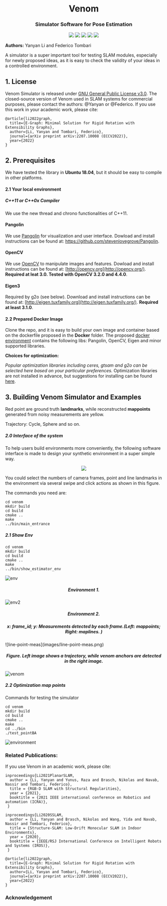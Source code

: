 <h1 align="center">
  Venom
</h1> 
<h3 align="center">
 Simulator Software for Pose Estimation
</h3>
<p align="center">
  <a href="https://eccv2022.ecva.net"><img src="https://img.shields.io/badge/ECCV-2022-4b44ce.svg"></a>
  <a href="https://arxiv.org/pdf/2207.10008.pdf"><img src="http://img.shields.io/badge/Paper-PDF-red.svg"></a>
  <a href="https://TORELEASE"><img src="https://img.shields.io/badge/Video-YouTube-green.svg"></a>
  <a href="https://github.com/yanyan-li/VENOM/blob/master/LICENSE">
    <img src="https://img.shields.io/badge/License-GPL%20v3-blue.svg"></a>
    <a href="https://github.com/yanyan-li/VENOM/blob/master/version.md"><img src="https://img.shields.io/badge/Version-0.1.0-green.svg"></a>
</p>

**Authors:** Yanyan Li and Federico Tombari

A simulator is a super important tool for testing SLAM modules, especially for newly proposed ideas, as it is easy to check the validity of your ideas in a controlled environment. 

## 1. License

Venom Simulator is released under [GNU General Public License v3.0](https://github.com/yanyan-li/VENOM/blob/master/LICENSE). The closed-source version of Venom used in SLAM systems for commercial purposes, please contact the authors: @Yanyan or @Federico. If you use this work in your academic work, please cite: 

```
@article{li2022graph,
  title={E-Graph: Minimal Solution for Rigid Rotation with Extensibility Graphs},
  author={Li, Yanyan and Tombari, Federico},
  journal={arXiv preprint arXiv:2207.10008 (ECCV2022)},
  year={2022}
}
```

## 2. Prerequisites 

We have tested the library in **Ubuntu 18.04**, but it should be easy to compile in other platforms.

#### 2.1 Your local environment

#####  C++11 or C++0x Compiler

We use the new thread and chrono functionalities of C++11.

#### Pangolin

We use [Pangolin](https://github.com/stevenlovegrove/Pangolin) for visualization and user interface. Dowload and install instructions can be found at: https://github.com/stevenlovegrove/Pangolin.

#### OpenCV

We use [OpenCV](http://opencv.org/) to manipulate images and features. Dowload and install instructions can be found at: [http://opencv.org](http://opencv.org/). **Required at leat 3.0. Tested with OpenCV 3.2.0 and 4.4.0**.

#### Eigen3

Required by g2o (see below). Download and install instructions can be found at: [http://eigen.tuxfamily.org](http://eigen.tuxfamily.org/). **Required at least 3.1.0**.

#### 2.2 Prepared Docker Image 

Clone the repo, and it is easy to build your own image and container based on the dockerfile proposed in the **Docker** folder. The proposed [docker environment](Docker/readme.md) contains the following  libs: Pangolin, OpenCV, Eigen and minor supported libraries.   

**Choices for optimization:**

*Popular optimization libraries including ceres, gtsam and g2o can be selected here based on your particular preferences.* 
Optimization libraries are not installed in advance, but suggestions for installing can be found  [here](thirdparty/readme.md).

## 3. Building Venom Simulator and Examples 

Red point are ground truth **landmarks**, while reconstructed **mappoints** generated from noisy measurements are yellow. 

Trajectory: Cycle, Sphere and so on.

##### 2.0 Interface of the system

To help users build environments more conveniently, the following software interface is made to design your synthetic environment in a super simple way.

<div align ="center">
	<img src="images/home.gif">
</div>

You could select the numbers of camera frames, point and line landmarks in the environment via several swipe and click actions as shown in this figure. 

The commands you need are:

```
cd venom
mkdir build
cd build 
cmake ..
make
../bin/main_entrance 
```



##### 2.1 Show Env

```
cd venom
mkdir build
cd build 
cmake ..
make
../bin/show_estimator_env 
```


![env](images/env.png)

<h5 align="center">
    Environment 1.
</h5> 




![env2](images/env2.png)

<h5 align="center">
    Environment 2.
</h5> 
<h5 align="center">
    x: frame_id; y: Measurements detected by each frame.(Left: mappoints; Right: maplines. )
</h5> 
![line-point-meas](images/line-point-meas.png)

<h5 align="center">
    Figure. Left image shows a trajectory, while venom anchors are detected in the right image. 
</h5> 

![venom](images/venom.png)



##### 2.2 Optimization map points 

Commands for testing the simulator

```
cd venom
mkdir build
cd build
cmake ..
make
cd ../bin
./test_pointBA
```

![environment](images/environment.png)



### Related Publications:

If you use Venom in an academic work, please cite:

```
inproceedings{Li2021PlanarSLAM,
  author = {Li, Yanyan and Yunus, Raza and Brasch, Nikolas and Navab, Nassir and Tombari, Federico},
  title = {RGB-D SLAM with Structural Regularities},
  year = {2021},
  booktitle = {2021 IEEE international conference on Robotics and automation (ICRA)},
 }
```
```
inproceedings{Li2020SSLAM,
  author = {Li, Yanyan and Brasch, Nikolas and Wang, Yida and Navab, Nassir and Tombari, Federico},
  title = {Structure-SLAM: Low-Drift Monocular SLAM in Indoor Environments},
  year = {2020},
  booktitle = {IEEE/RSJ International Conference on Intelligent Robots and Systems (IROS)},
 }
```

```
@article{li2022graph,
  title={E-Graph: Minimal Solution for Rigid Rotation with Extensibility Graphs},
  author={Li, Yanyan and Tombari, Federico},
  journal={arXiv preprint arXiv:2207.10008 (ECCV2022)},
  year={2022}
}
```



### Acknowledgement

